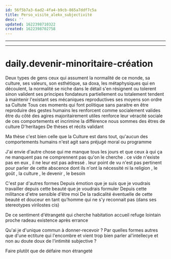```yaml
---
id: 56f5b7a3-6ad2-4fa4-b9cb-865a7ddf7c5a
title: Perso_visite_alekx_subjectivité
desc: ''
updated: 1622398710322
created: 1622398702758
---
```


---

---
# daily.devenir-minoritaire-création
Deux types de gens ceux qui assument la normalité de ce monde, sa culture, ses valeurs, son esthétique, sa doxa, les métaphysiques qui en découlent,
la normalité se niche dans le détail
s'en résignent
ou tolerent
sinon valident ses principes fondateurs
partiellement ou totalement
tendent à maintenir l'existant
ses mécaniques reproductives
ses moyens
son ordre
sa Cultute
Tous ces moments qui font politique sans paraitre en être
reproduire des gestes humains les renforcent comme socialement valides
être du côté des agires majoritairement utiles renforce leur véracité sociale de ces comportements et incrimine la différence
nous sommes des êtres de culture
D'heritages
De thèses et récits validant 

Ma thèse c'est bien celle que la Culture est dans tout, qu'aucun des comportements humains n'est agit sans préjugé moral ou programme

J'ai envie d'autre chose qui me manque tous les jours et que ceux à qui ça ne manquent pas ne comprennent pas qu'on le cherche . ce vide n'existe pas en eux , il ne leur est pas adressé . leur point de vu n'est pas pertinent pour parler de cette abscence dont ils n'ont la nécessité ni la religion , le goût , la culture , le devenir , le besoin 

C'est par d'autres formes
Depuis émotion que je suis que je voudrais travailler
depuis cette beauté que je voudrais formuler
Depuis cette militance d'etre sensible d'être moi
De la radicalité éventuelle de cette beauté et douceur en tant qu'homme qui ne s'y reconnait pas (dans ses stereotypes virilostes cis)

De ce sentiment d'étrangeté qui cherche habitation accueil refuge lointain proche radeau existence après errance

Qu'ai je d'unique commun à donner-recevoir ?
Par quelles formes autres que d'une ectiture qui l'encombre et vient trop bien parler al'intellecye et non au doute doux de l'intimité subjective ?

Faire plutôt que de défaire mon étrangeté
